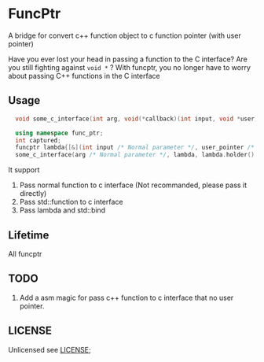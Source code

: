 # FuncPtr

A bridge for convert c++ function object to c function pointer (with user pointer)

Have you ever lost your head in passing a function to the C interface? Are you still fighting against `void *` ? With funcptr, you no longer have to worry about passing C++ functions in the C interface

## Usage

```c++
  void some_c_interface(int arg, void(*callback)(int input, void *user), void *user);

  using namespace func_ptr;
  int captured;
  funcptr lambda{[&](int input /* Normal parameter */, user_pointer /* Use this for user pointer placeholder */) { process(input, captured); }};
  some_c_interface(arg /* Normal parameter */, lambda, lambda.holder() /* User pointer */);
```

It support

1. Pass normal function to c interface (Not recommanded, please pass it directly)
2. Pass std::function to c interface
3. Pass lambda and std::bind

## Lifetime

All funcptr

## TODO

1. Add a asm magic for pass c++ function to c interface that no user pointer.

## LICENSE

Unlicensed see [LICENSE](LICENSE);
